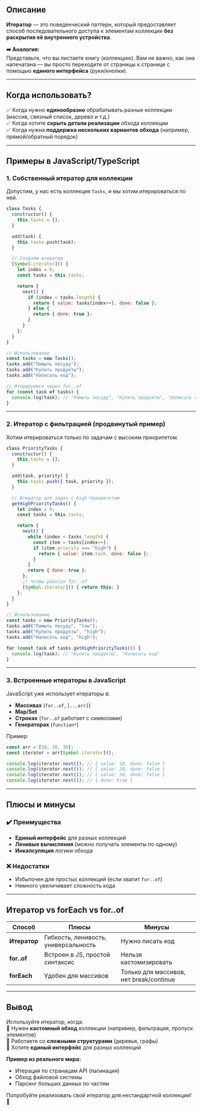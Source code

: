 ## Описание

**Итератор** — это поведенческий паттерн, который предоставляет способ последовательного доступа к элементам коллекции **без раскрытия её внутреннего устройства**.  

**➡️ Аналогия:**  
Представьте, что вы листаете книгу (коллекцию). Вам не важно, как она напечатана — вы просто переходите от страницы к странице с помощью **единого интерфейса** (руки/кнопки).  

---

## **Когда использовать?**  
✅ Когда нужно **единообразно** обрабатывать разные коллекции (массив, связный список, дерево и т.д.)  
✅ Когда хотите **скрыть детали реализации** обхода коллекции  
✅ Когда нужна **поддержка нескольких вариантов обхода** (например, прямой/обратный порядок)  

---

## **Примеры в JavaScript/TypeScript**

### **1. Собственный итератор для коллекции**  
Допустим, у нас есть коллекция `Tasks`, и мы хотим итерироваться по ней.

```javascript
class Tasks {
  constructor() {
    this.tasks = [];
  }

  add(task) {
    this.tasks.push(task);
  }

  // Создаём итератор
  [Symbol.iterator]() {
    let index = 0;
    const tasks = this.tasks;

    return {
      next() {
        if (index < tasks.length) {
          return { value: tasks[index++], done: false };
        } else {
          return { done: true };
        }
      }
    };
  }
}

// Использование
const tasks = new Tasks();
tasks.add("Помыть посуду");
tasks.add("Купить продукты");
tasks.add("Написать код");

// Итерируемся через for..of
for (const task of tasks) {
  console.log(task); // "Помыть посуду", "Купить продукты", "Написать код"
}
```

---

### **2. Итератор с фильтрацией (продвинутый пример)**  
Хотим итерироваться только по задачам с высоким приоритетом.

```javascript
class PriorityTasks {
  constructor() {
    this.tasks = [];
  }

  add(task, priority) {
    this.tasks.push({ task, priority });
  }

  // Итератор для задач с high-приоритетом
  getHighPriorityTasks() {
    let index = 0;
    const tasks = this.tasks;

    return {
      next() {
        while (index < tasks.length) {
          const item = tasks[index++];
          if (item.priority === "high") {
            return { value: item.task, done: false };
          }
        }
        return { done: true };
      },
      // Чтобы работал for..of
      [Symbol.iterator]() { return this; }
    };
  }
}

// Использование
const tasks = new PriorityTasks();
tasks.add("Помыть посуду", "low");
tasks.add("Купить продукты", "high");
tasks.add("Написать код", "high");

for (const task of tasks.getHighPriorityTasks()) {
  console.log(task); // "Купить продукты", "Написать код"
}
```

---

### **3. Встроенные итераторы в JavaScript**  
JavaScript уже использует итераторы в:  
- **Массивах** (`for..of`, `[...arr]`)  
- **Map/Set**  
- **Строках** (`for..of` работает с символами)  
- **Генераторах** (`function*`)

Пример:
```javascript
const arr = [10, 20, 30];
const iterator = arr[Symbol.iterator]();

console.log(iterator.next()); // { value: 10, done: false }
console.log(iterator.next()); // { value: 20, done: false }
console.log(iterator.next()); // { value: 30, done: false }
console.log(iterator.next()); // { done: true }
```

---

## **Плюсы и минусы**  

### **✔️ Преимущества**  
- **Единый интерфейс** для разных коллекций  
- **Ленивые вычисления** (можно получать элементы по одному)  
- **Инкапсуляция** логики обхода  

### **❌ Недостатки**  
- Избыточен для простых коллекций (если хватит `for..of`)  
- Немного увеличивает сложность кода  

---

## **Итератор vs forEach vs for..of**  
| Способ | Плюсы | Минусы |
|--------|-------|--------|
| **Итератор** | Гибкость, ленивость, универсальность | Нужно писать код |
| **for..of** | Встроен в JS, простой синтаксис | Нельзя кастомизировать |
| **forEach** | Удобен для массивов | Только для массивов, нет break/continue |

---

## **Вывод**  
Используйте итератор, когда:  
🔹 Нужен **кастомный обход** коллекции (например, фильтрация, пропуск элементов)  
🔹 Работаете со **сложными структурами** (деревья, графы)  
🔹 Хотите **единый интерфейс** для разных коллекций  

**Пример из реального мира:**  
- Итерация по страницам API (пагинация)  
- Обход файловой системы  
- Парсинг больших данных по частям  

Попробуйте реализовать свой итератор для нестандартной коллекции! 🚀